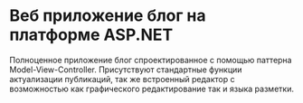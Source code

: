 # Веб приложение блог на платформе ASP.NET
Полноценное приложение блог спроектированное с помощью паттерна Model-View-Controller. Присутствуют стандартные функции актуализации публикаций, так же встроенный редактор с возможностью как графического редактирование так и языка разметки.